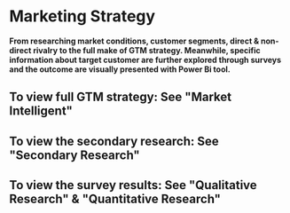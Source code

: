 # Marketing Strategy
**From researching market conditions, customer segments, direct & non-direct rivalry to the full make of GTM strategy. Meanwhile, specific information about target customer are further explored through surveys and the outcome are visually presented with Power Bi tool.**
## To view full GTM strategy: See "Market Intelligent"
## To view the secondary research: See "Secondary Research"
## To view the survey results: See "Qualitative Research" & "Quantitative Research"

